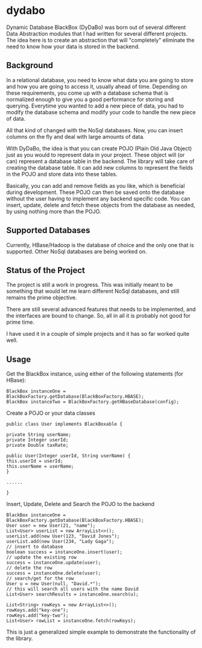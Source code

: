 # dydabo
Dynamic Database BlackBox (DyDaBo) was born out of several different Data Abstraction modules that I had written for several different projects.
The idea here is to create an abstraction that will "completely" eliminate the need to know how your data is stored in the backend.

Background
---------------------------------
In a relational database, you need to know what data you are going to store and how you are going to access it, usually ahead of time. Depending on these requirements, you come up with a database schema that is normalized enough to give you a good performance for storing and querying. Everytime you wanted to add a new piece of data, you had to modify the database schema and modify your code to handle the new piece of data.

All that kind of changed with the NoSql databases. Now, you can insert columns on the fly and deal with large amounts of data.

With DyDaBo, the idea is that you can create POJO (Plain Old Java Object) just as you would to represent data in your project. These object will (or can) represent a database table in the backend. The library will take care of creating the database table. It can add new columns to represent the fields in the POJO and store data into these tables.

Basically, you can add and remove fields as you like, which is beneficial during development. These POJO can then be saved onto the database without the user having to implement any backend specific code. You can insert, update, delete and fetch these objects from the database as needed, by using nothing more than the POJO.

Supported Databases
-----------------------------------
Currently, HBase/Hadoop is the database of choice and the only one that is supported. Other NoSql databases are being worked on.


Status of the Project
-----------------------------------
The project is still a work in progress. This was initially meant to be something that would let me learn different NoSql databases, and still remains the prime objective.

There are still several advanced features that needs to be implemented, and the interfaces are bound to change. So, all in all it is probably not good for prime time.

I have used it in a couple of simple projects and it has so far worked quite well.

Usage
-----------------------------------

Get the BlackBox instance, using either of the following statements (for HBase):

~~~~~~~~~~~~~~~~~~~~~~~~~~~~~~~~~~
BlackBox instanceOne = BlackBoxFactory.getDatabase(BlackBoxFactory.HBASE);
BlackBox instanceTwo = BlackBoxFactory.getHBaseDatabase(config);
~~~~~~~~~~~~~~~~~~~~~~~~~~~~~~~~~~

Create a POJO or your data classes

~~~~~~~~~~~~~~~~~~~~~~~~~~~~~~~~~~~~~~~~~~~~~~~~~~~~~~
public class User implements BlackBoxable {

private String userName;
private Integer userId;
private Double taxRate;

public User(Integer userId, String userName) {
this.userId = userId;
this.userName = userName;
}

......

}
~~~~~~~~~~~~~~~~~~~~~~~~~~~~~~~~~~~~~~~~~~~~~~~~~~~~~~~

Insert, Update, Delete and Search the POJO to the backend

~~~~~~~~~~~~~~~~~~~~~~~~~~~~~~~~~~~~~~~~~~~~~~~~~~~~~~~~
BlackBox instanceOne = BlackBoxFactory.getDatabase(BlackBoxFactory.HBASE);
User user = new User(21, "name");
List<User> userList = new ArrayList<>();
userList.add(new User(123, "David Jones");
userList.add(new User(234, "Lady Gaga");
// insert to database
boolean success = instanceOne.insert(user);
// update the existing row
success = instanceOne.update(user);
// delete the row
success = instanceOne.delete(user);
// search/get for the row
User u = new User(null, "David.*");
// this will search all users with the name David
List<User> searchResults = instanceOne.search(u);

List<String> rowKeys = new ArrayList<>();
rowKeys.add("key-one");
rowKeys.add("key-two");
List<User> rowList = instanceOne.fetch(rowKeys);
~~~~~~~~~~~~~~~~~~~~~~~~~~~~~~~~~~~~~~~~~~~~~~~~~~~~~~~~~

This is just a generalized simple example to demonstrate the functionality of the library.




